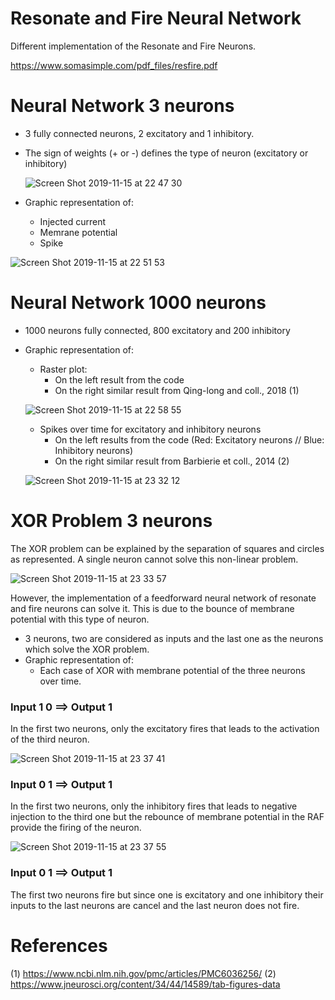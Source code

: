 # Resonate and Fire Neural Network

Different implementation of the Resonate and Fire Neurons. 

https://www.somasimple.com/pdf_files/resfire.pdf

# Neural Network 3 neurons

- 3 fully connected neurons, 2 excitatory and 1 inhibitory. 
- The sign of weights (+ or -) defines the type of neuron (excitatory or inhibitory)


  ![Screen Shot 2019-11-15 at 22 47 30](https://user-images.githubusercontent.com/55028120/68978081-1db76c80-07fa-11ea-87a3-c21e6146699f.png)



- Graphic representation of:
    - Injected current 
    - Memrane potential
    - Spike 
    
    
    
 ![Screen Shot 2019-11-15 at 22 51 53](https://user-images.githubusercontent.com/55028120/68978280-96b6c400-07fa-11ea-88e9-6ff1f4d06725.png)


# Neural Network 1000 neurons

- 1000 neurons fully connected, 800 excitatory and 200 inhibitory 
- Graphic representation of:
    - Raster plot:
        - On the left result from the code
        - On the right similar result from Qing-long and coll., 2018 (1)
    
    ![Screen Shot 2019-11-15 at 22 58 55](https://user-images.githubusercontent.com/55028120/68979469-f19dea80-07fd-11ea-8f11-2a0bfe2bb3ee.png)

    
    - Spikes over time for excitatory and inhibitory neurons
        - On the left results from the code (Red: Excitatory neurons // Blue: Inhibitory neurons)
        - On the right similar result from Barbierie et coll., 2014 (2) 
    
   ![Screen Shot 2019-11-15 at 23 32 12](https://user-images.githubusercontent.com/55028120/68980232-2dd24a80-0800-11ea-99a3-e1082025010d.png)

    

# XOR Problem 3 neurons

The XOR problem can be explained by the separation of squares and circles as represented. A single neuron cannot solve this non-linear problem. 

![Screen Shot 2019-11-15 at 23 33 57](https://user-images.githubusercontent.com/55028120/68980327-74c04000-0800-11ea-9e77-dbd4fb4b6eca.png)

However, the implementation of a feedforward neural network of resonate and fire neurons can solve it. This is due to the bounce of membrane potential with this type of neuron. 

- 3 neurons, two are considered as inputs and the last one as the neurons which solve the XOR problem.
- Graphic representation of: 
    - Each case of XOR with membrane potential of the three neurons over time.

### Input 1 0 ==> Output 1

In the first two neurons, only the excitatory fires that leads to the activation of the third neuron. 

![Screen Shot 2019-11-15 at 23 37 41](https://user-images.githubusercontent.com/55028120/68980565-1c3d7280-0801-11ea-82d0-8d4afd4a5542.png)

### Input 0 1 ==> Output 1

In the first two neurons, only the inhibitory fires that leads to negative injection to the third one but the rebounce of membrane potential in the RAF provide the firing of the neuron.

![Screen Shot 2019-11-15 at 23 37 55](https://user-images.githubusercontent.com/55028120/68980790-c3baa500-0801-11ea-9d60-dcf80b49b991.png)


### Input 0 1 ==> Output 1

The first two neurons fire but since one is excitatory and one inhibitory their inputs to the last neurons are cancel and the last neuron does not fire. 





# References 

(1) https://www.ncbi.nlm.nih.gov/pmc/articles/PMC6036256/
(2) https://www.jneurosci.org/content/34/44/14589/tab-figures-data
